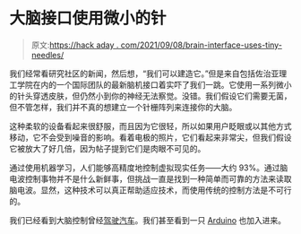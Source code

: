 # 大脑接口使用微小的针

> 原文:[https://hack aday . com/2021/09/08/brain-interface-uses-tiny-needles/](https://hackaday.com/2021/09/08/brain-interface-uses-tiny-needles/)

我们经常看研究社区的新闻，然后想，“我们可以建造它。”但是来自包括佐治亚理工学院在内的一个国际团队的最新脑机接口着实吓了我们一跳。它使用一系列微小的针头穿透皮肤，但仍然小到你的神经无法察觉。没错。我们假设它们需要无菌，但不管怎样，我们并不真的想建立一个针栅阵列来连接你的大脑。

这种柔软的设备看起来很舒服，而且因为它很轻，所以如果用户眨眼或以其他方式移动，它不会受到噪音的影响。看着电极的照片，它们看起来非常尖，但我们假设它被放大了好几倍，因为帖子提到它们是肉眼不可见的。

通过使用机器学习，人们能够高精度地控制虚拟现实任务——大约 93%。通过脑电波控制事物并不是什么新鲜事，但挑战一直是找到一种简单而可靠的方法来读取脑电波。显然，这种技术可以真正帮助适应技术，而使用传统的控制方法是不可行的。

我们已经看到大脑控制曾经[驾驶汽车](https://hackaday.com/2011/02/18/brain-car-interface/)。我们甚至看到一只 [Arduino](https://hackaday.com/2009/10/20/brain-control-for-the-arduino/) 也加入进来。